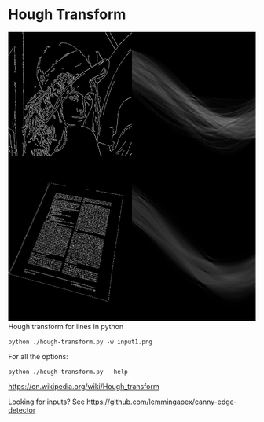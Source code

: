 # Hough Transform

![Hough Transform](examples.png)
Hough transform for lines in python

```
python ./hough-transform.py -w input1.png
```

For all the options:
```
python ./hough-transform.py --help
```

https://en.wikipedia.org/wiki/Hough_transform

Looking for inputs?  See https://github.com/lemmingapex/canny-edge-detector
